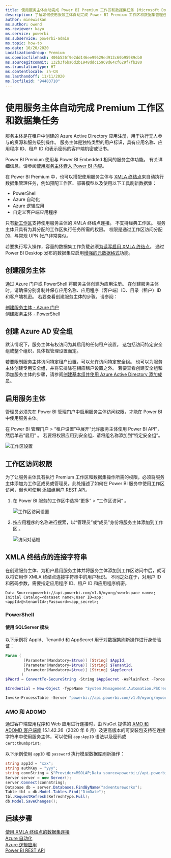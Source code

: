 ```yaml
---
title: 使用服务主体自动完成 Power BI Premium 工作区和数据集任务 |Microsoft Docs
description: 了解如何使用服务主体自动完成 Power BI Premium 工作区和数据集管理任务。
author: minewiskan
ms.author: owend
ms.reviewer: kayu
ms.service: powerbi
ms.subservice: powerbi-admin
ms.topic: how-to
ms.date: 10/20/2020
LocalizationGroup: Premium
ms.openlocfilehash: 406b526f9e2dd146ee99629ed913c60b95989cb0
ms.sourcegitcommit: 132b3f6ba6d2b1948ddc15969d64cf629f7fb280
ms.translationtype: HT
ms.contentlocale: zh-CN
ms.lasthandoff: 11/11/2020
ms.locfileid: "94483710"
---
```

# <a name="automate-premium-workspace-and-dataset-tasks-with-service-principals"></a>使用服务主体自动完成 Premium 工作区和数据集任务

服务主体是在租户中创建的 Azure Active Directory 应用注册，用于执行无人参与的资源和服务级别操作。 服务主体是独特类型的用户标识，具有应用名称、应用程序 ID、租户 ID 和表示密码的客户端机密或证书。

Power BI Premium 使用与 Power BI Embedded 相同的服务主体功能。 有关详细信息，请参阅[使用服务主体嵌入 Power BI 内容](../developer/embedded/embed-service-principal.md)。

在 Power BI Premium 中，也可以搭配使用服务主体与 [XMLA 终结点](service-premium-connect-tools.md)来自动执行数据集管理任务，例如预配工作区、部署模型以及使用以下工具刷新数据集：

- PowerShell
- Azure 自动化
- Azure 逻辑应用
- 自定义客户端应用程序

只有[新工作区](../collaborate-share/service-new-workspaces.md)支持使用服务主体的 XMLA 终结点连接。 不支持经典工作区。 服务主体只具有为其分配的工作区执行任务所需的权限。 权限是通过工作区访问分配的，与常规 UPN 帐户非常类似。

若要执行写入操作，容量的数据集工作负载必须[为读写启用 XMLA 终结点](service-premium-connect-tools.md#enable-xmla-read-write)。 通过 Power BI Desktop 发布的数据集应启用[增强的元数据格式](../connect-data/desktop-enhanced-dataset-metadata.md)功能。

## <a name="create-a-service-principal"></a>创建服务主体

通过 Azure 门户或 PowerShell 将服务主体创建为应用注册。 在创建服务主体时，请确保分别复制并保存应用名称、应用程序（客户端）ID、目录（租户）ID 和客户端机密。 若要查看创建服务主体的步骤，请参阅：

[创建服务主体 - Azure 门户](/azure/active-directory/develop/howto-create-service-principal-portal)   
[创建服务主体 - PowerShell](/azure/active-directory/develop/howto-authenticate-service-principal-powershell)

## <a name="create-an-azure-ad-security-group"></a>创建 Azure AD 安全组

默认情况下，服务主体有权访问为其启用的任何租户设置。 这包括访问特定安全组或整个组织，具体视管理设置而定。

若要限制服务主体访问特定租户设置，可以允许访问特定安全组。 也可以为服务主体创建专用安全组，并将它排除在相应租户设置之外。 若要查看创建安全组和添加服务主体的步骤，请参阅[创建基本组并使用 Azure Active Directory 添加成员](/azure/active-directory/fundamentals/active-directory-groups-create-azure-portal)。

## <a name="enable-service-principals"></a>启用服务主体

管理员必须先在 Power BI 管理门户中启用服务主体访问权限，才能在 Power BI 中使用服务主体。

在 Power BI 管理门户 > “租户设置”中展开“允许服务主体使用 Power BI API”，然后单击“启用”   。 若要将权限应用到安全组，请将组名称添加到“特定安全组”。

![工作区设置](media/service-premium-service-principal/admin-portal.png)

## <a name="workspace-access"></a>工作区访问权限

为了让服务主体具有执行 Premium 工作区和数据集操作所需的权限，必须将服务主体添加为工作区成员或管理员。此处描述了如何在 Power BI 服务中使用工作区访问，但也可使用 [添加组用户 REST API](/rest/api/power-bi/groups/addgroupuser)。

1. 在 Power BI 服务的工作区中选择“更多” > “工作区访问” 。

    ![工作区访问设置](media/service-premium-service-principal/workspace-access.png)

2. 按应用程序的名称进行搜索，以“管理员”或“成员”身份将服务主体添加到工作区 。

    ![访问对话框](media/service-premium-service-principal/add-service-principal-in-the-UI.png)

## <a name="connection-strings-for-the-xmla-endpoint"></a>XMLA 终结点的连接字符串

在创建服务主体、为租户启用服务主体并将服务主体添加到工作区访问中后，就可以将它用作 XMLA 终结点连接字符串中的用户标识。 不同之处在于，对用户 ID 和密码参数，需要指定应用程序 ID、租户 ID 和应用程序机密。

`Data Source=powerbi://api.powerbi.com/v1.0/myorg/<workspace name>; Initial Catalog=<dataset name>;User ID=app:<appId>@<tenantId>;Password=<app_secret>;`

### <a name="powershell"></a>PowerShell

#### <a name="using-sqlserver-module"></a>使用 SQLServer 模块

以下示例将 AppId、TenantId 和 AppSecret 用于对数据集刷新操作进行身份验证：

```powershell
Param (
        [Parameter(Mandatory=$true)] [String] $AppId,
        [Parameter(Mandatory=$true)] [String] $TenantId,
        [Parameter(Mandatory=$true)] [String] $AppSecret
       )
$PWord = ConvertTo-SecureString -String $AppSecret -AsPlainText -Force

$Credential = New-Object -TypeName "System.Management.Automation.PSCredential" -ArgumentList $AppId, $PWord

Invoke-ProcessTable -Server "powerbi://api.powerbi.com/v1.0/myorg/myworkspace" -TableName "mytable" -DatabaseName "mydataset" -RefreshType "Full" -ServicePrincipal -ApplicationId $AppId -TenantId $TenantId -Credential $Credential
```

### <a name="amo-and-adomd"></a>AMO 和 ADOMD

通过客户端应用程序和 Web 应用进行连接时，由 NuGet 提供的 [AMO 和 ADOMD 客户端库](/azure/analysis-services/analysis-services-data-providers) 15.1.42.26（2020 年 6 月）及更高版本的可安装包支持在连接字符串中使用服务主体，可以使用 `app:AppID` 语法以及密码或 `cert:thumbprint`。

以下示例使用 `appID` 和 `password` 执行模型数据库刷新操作：

```csharp
string appId = "xxx";
string authKey = "yyy";
string connString = $"Provider=MSOLAP;Data source=powerbi://api.powerbi.com/v1.0/<tenant>/<workspacename>;Initial catalog=<datasetname>;User ID=app:{appId};Password={authKey};";
Server server = new Server();
server.Connect(connString);
Database db = server.Databases.FindByName("adventureworks");
Table tbl = db.Model.Tables.Find("DimDate");
tbl.RequestRefresh(RefreshType.Full);
db.Model.SaveChanges();
```

## <a name="next-steps"></a>后续步骤

[使用 XMLA 终结点的数据集连接](service-premium-connect-tools.md)  
[Azure 自动化](/azure/automation)  
[Azure 逻辑应用](/azure/logic-apps/)  
[Power BI REST API](/rest/api/power-bi/)